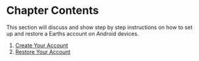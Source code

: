 # Chapter Contents

This section will discuss and show step by step instructions on how to set up and restore a Earths account on Android devices.

1. [Create Your Account](/mobile-apps/android/account-managment/creating-an-account.md)
2. [Restore Your Account](/mobile-apps/android/account-managment/restore-an-account.md)
